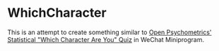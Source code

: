 # WhichCharacter
This is an attempt to create something similar to [Open Psychometrics' Statistical "Which Character Are You" Quiz](https://openpsychometrics.org/tests/characters/) in WeChat Miniprogram. 
